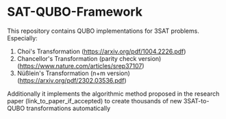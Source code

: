 # SAT-QUBO-Framework

This repository contains QUBO implementations for 3SAT problems. Especially:

1. Choi's Transformation (https://arxiv.org/pdf/1004.2226.pdf)
2. Chancellor's Transformation (parity check version) (https://www.nature.com/articles/srep37107)
3. Nüßlein's Transformation (n+m version) (https://arxiv.org/pdf/2302.03536.pdf)

Additionally it implements the algorithmic method proposed in the research paper (link_to_paper_if_accepted)
to create thousands of new 3SAT-to-QUBO transformations automatically